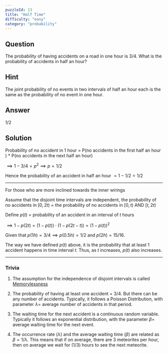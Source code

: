 ```yaml
---
puzzleId: 13
title: "Half Time"
difficulty: "easy"
category: "probability"
---
```


## Question
The probability of having accidents on a road in one hour is $3/4$. What is the probability of accidents in half an hour?

<!-- After observing this road for hundreds of hours, we noticed that during 75% of those hours, some accidents occurred. -->

## Hint
The joint probability of no events in two intervals of half an hour each is the same as the probability of no event in one hour.

## Answer
1/2

## Solution

Probability of no accident in $1$ hour = P(no accidents in the first half an hour ) * P(no accidents in the next half an hour)

$\implies 1 - 3/4 =p^2 \implies p=1/2$

Hence the probability of an accident in half an hour $=1 - 1/2 = 1/2$

---

For those who are more inclined towards the inner wirings

Assume that the disjoint time intervals are independent, the probability of no accidents in $[0, 2t)$ = the probability of no accidents in $[0,t)$ AND $[t,2t)$ 

Define $p(t)$ = probability of an accident in an interval of $t$ hours

$\implies 1-p(2t) = (1-p(t)) \cdot (1-p(2t - t)) = (1 - p(t))^2$

Given that $p(1h)=3/4 \implies p(0.5h)=1/2$ and $p(2h)=15/16$.

The way we have defined $p(t)$ above, it is the probability that at least $1$ accident happens in time interval $t$. Thus, as $t$ increases, $p(t)$ also increases.

---

### Trivia

1. The assumption for the independence of disjoint intervals is called [Memorylessness](https://en.wikipedia.org/wiki/Memorylessness)

2. The probability of having at least one accident = 3/4. But there can be any number of accidents. Typically, it follows a Poisson Distribution, with parameter $\lambda =$ average number of accidents in that period.

3. The waiting time for the next accident is a continuous random variable. Typically it follows an exponential distribution, with the parameter $\beta =$ average waiting time for the next event. 

4. The occurrence rate ($\lambda$) and the average waiting time ($\beta$) are related as $\beta = 1/\lambda$. This means that if on average, there are 3 meteorites per hour, then on average we wait for (1/3) hours to see the next meteorite.

